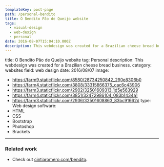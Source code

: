 ```yaml
---
templateKey: post-page
path: /personal-bendito
title: O Bendito Pão de Queijo website
tags:
  - visual-design
  - web-design
  - personal
date: 2016-08-07T15:04:10.000Z
description: This webdesign was created for a Brazilian cheese bread business.
---
```


title: O Bendito Pão de Queijo website
tag: Personal
description: This webdesign was created for a Brazilian cheese bread business.
category: websites
field: web design
date: 2016/08/07
image: 
- https://farm9.staticflickr.com/8580/28734250842_290e8306b0
- https://farm4.staticflickr.com/3808/33315866375_cac6c43906
- https://farm3.staticflickr.com/2902/32501609313_1d5e563929
- https://farm4.staticflickr.com/3851/32472986104_083b1434a1
- https://farm3.staticflickr.com/2936/32501608863_83bc91662d
type: Web design
software:
- HTML
- CSS
- Bootstrap
- Photoshop
- Brackets
---
### Related work
- Check out <a href="http://cintiaromero.com/bendito" target="_blank">cintiaromero.com/bendito</a>.

